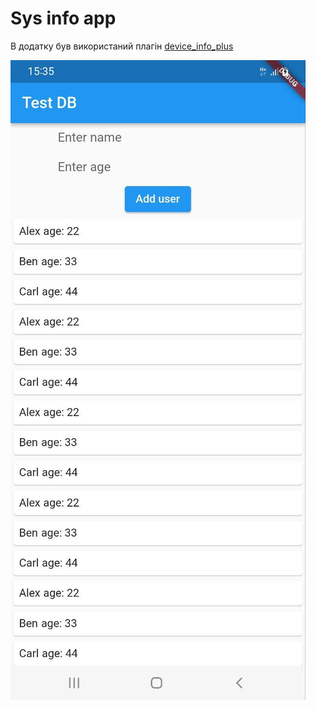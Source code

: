 # Sys info app
В додатку був використаний плагін [device_info_plus](https://pub.dev/packages/device_info_plus)
 
![illustration](https://github.com/viplash4/viplash4.github.io/blob/main/img/test_db.jpg)
